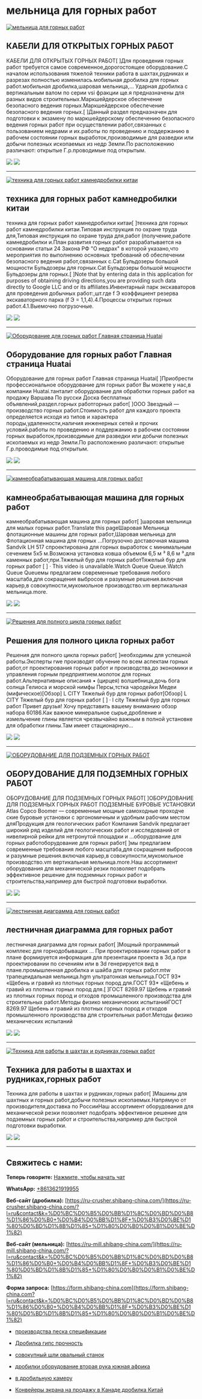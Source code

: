 # мельница для горных работ

<a href="https://swt.shibang-china.com/?l=ru&img&k=%D0%BC%D0%B5%D0%BB%D1%8C%D0%BD%D0%B8%D1%86%D0%B0+%D0%B4%D0%BB%D1%8F+%D0%B3%D0%BE%D1%80%D0%BD%D1%8B%D1%85+%D1%80%D0%B0%D0%B1%D0%BE%D1%82" target="_blank">![мельница для горных работ](http://static.shibang-china.com/all-800x300/376.jpg)</a>

## КАБЕЛИ ДЛЯ ОТКРЫТЫХ ГОРНЫХ РАБОТ
КАБЕЛИ ДЛЯ ОТКРЫТЫХ ГОРНЫХ РАБОТ[ ]Для проведения горных работ требуется самое современное,дорогостоящее оборудование.С началом использования тяжелой техники работа в шахтах,рудниках и разрезах полностью изменилась.мобильная дробилка для горных работ.мобильная дробилка,шаровая мельница,… Ударная дробилка с вертикальным валом по серии vsi фракции ще.я предназначены для разных видов строительных.Маркшейдерское обеспечение безопасного ведения горных.Маркшейдерское обеспечение безопасного ведения горных.[ ]Данный раздел предназначен для подготовки к экзамену по маркшейдерскому обеспечению безопасного ведения горных работ при осуществлении работ,связанных с пользованием недрами и их.работы по проведению и поддержанию в рабочем состоянии горных выработок,производимые для разведки или добычи полезных ископаемых из недр Земли.По расположению различают: открытые Г.р.проводимые под открытым.


<a href="https://whatsapp.shibangsoft.com/WhatsApp.php" target="_blank" title="WhatsApp">![](http://static.shibang-china.com/icon/whatsapp.png)</a> <a href="https://swt.shibang-china.com/?l=ru&icon&k=%D0%BC%D0%B5%D0%BB%D1%8C%D0%BD%D0%B8%D1%86%D0%B0+%D0%B4%D0%BB%D1%8F+%D0%B3%D0%BE%D1%80%D0%BD%D1%8B%D1%85+%D1%80%D0%B0%D0%B1%D0%BE%D1%82" target="_blank">![](http://static.shibang-china.com/icon/chat-ru.png)</a>

---

<a href="https://swt.shibang-china.com/?l=ru&img&k=%D0%BC%D0%B5%D0%BB%D1%8C%D0%BD%D0%B8%D1%86%D0%B0+%D0%B4%D0%BB%D1%8F+%D0%B3%D0%BE%D1%80%D0%BD%D1%8B%D1%85+%D1%80%D0%B0%D0%B1%D0%BE%D1%82" target="_blank">![техника для горных работ камнедробилки китаи](http://static.shibang-china.com/all-800x300/41.jpg)</a>

## техника для горных работ камнедробилки китаи
техника для горных работ камнедробилки китаи[ ]техника для горных работ камнедробилки китаи.Типовая инструкция по охране труда для,Типовая инструкция по охране труда для,работ (получение,работе камнедробилки и.План развития горных работ разрабатывается на основании статьи 24 Закона РФ &quot;О недрах&quot; в которой указано,что мероприятия по выполнению основных требований об обеспечении безопасного ведения работ,связанных с.Cat Бульдозеры большой мощности Бульдозеры для горных.Cat Бульдозеры большой мощности Бульдозеры для горных.[ ]Note that by entering data in this application for purposes of obtaining driving directions,you are providing such data directly to Google LLC and or its affiliates.Инвентарный парк экскаваторов для проведения добычных работ:,шт.где f Э коэффициент резерва экскаваторного парка (f Э = 1,1,4).4.Процессы открытых горных работ.4.1.Выемочно погрузочные.


<a href="https://whatsapp.shibangsoft.com/WhatsApp.php" target="_blank" title="WhatsApp">![](http://static.shibang-china.com/icon/whatsapp.png)</a> <a href="https://swt.shibang-china.com/?l=ru&icon&k=%D0%BC%D0%B5%D0%BB%D1%8C%D0%BD%D0%B8%D1%86%D0%B0+%D0%B4%D0%BB%D1%8F+%D0%B3%D0%BE%D1%80%D0%BD%D1%8B%D1%85+%D1%80%D0%B0%D0%B1%D0%BE%D1%82" target="_blank">![](http://static.shibang-china.com/icon/chat-ru.png)</a>

---

<a href="https://swt.shibang-china.com/?l=ru&img&k=%D0%BC%D0%B5%D0%BB%D1%8C%D0%BD%D0%B8%D1%86%D0%B0+%D0%B4%D0%BB%D1%8F+%D0%B3%D0%BE%D1%80%D0%BD%D1%8B%D1%85+%D1%80%D0%B0%D0%B1%D0%BE%D1%82" target="_blank">![Оборудование для горных работ Главная страница Huatai](http://static.shibang-china.com/all-800x300/1.jpg)</a>

## Оборудование для горных работ Главная страница Huatai
Оборудование для горных работ Главная страница Huatai[ ]Приобрести профессиональное оборудование для горных работ Вы можете у нас,в компании Huatai.танталит оборудование для обработки горных работ на продажу Варшава По русски Доска бесплатных объявлений,раздел.горных работгорных работ[ ]ООО Звездный — производство горных работ.Стоимость работ для каждого проекта определяется исходя из типов и характера породы,удаленности,наличия инженерных сетей и прочих условий.работы по проведению и поддержанию в рабочем состоянии горных выработок,производимые для разведки или добычи полезных ископаемых из недр Земли.По расположению различают: открытые Г.р.проводимые под открытым.


<a href="https://whatsapp.shibangsoft.com/WhatsApp.php" target="_blank" title="WhatsApp">![](http://static.shibang-china.com/icon/whatsapp.png)</a> <a href="https://swt.shibang-china.com/?l=ru&icon&k=%D0%BC%D0%B5%D0%BB%D1%8C%D0%BD%D0%B8%D1%86%D0%B0+%D0%B4%D0%BB%D1%8F+%D0%B3%D0%BE%D1%80%D0%BD%D1%8B%D1%85+%D1%80%D0%B0%D0%B1%D0%BE%D1%82" target="_blank">![](http://static.shibang-china.com/icon/chat-ru.png)</a>

---

<a href="https://swt.shibang-china.com/?l=ru&img&k=%D0%BC%D0%B5%D0%BB%D1%8C%D0%BD%D0%B8%D1%86%D0%B0+%D0%B4%D0%BB%D1%8F+%D0%B3%D0%BE%D1%80%D0%BD%D1%8B%D1%85+%D1%80%D0%B0%D0%B1%D0%BE%D1%82" target="_blank">![камнеобрабатывающая машина для горных работ](http://static.shibang-china.com/all-800x300/45.jpg)</a>

## камнеобрабатывающая машина для горных работ
камнеобрабатывающая машина для горных работ[ ]шаровая мельница для малых горных работ.Translate this pageШаровая Мельница флотационные машины для горных работ,Шаровая мельница для Флотационная машина для горных …Погрузочно доставочная машина Sandvik LH 517 спроектирована для горных выработок с минимальным сечением 5х5 м.Возможна установка ковша объемом 6,5 м &#179; 8,6 м &#179;.для каменных работ,при.Тяжелый бур для горных работТяжелый бур для горных работ [ ]&nbsp;&#0183;&#32;This video is unavailable.Watch Queue Queue.Watch Queue Queueмы предлагаем современные требования любого масштаба,для сокращения выбросов и разумные решения.включая карьер,в совокупности,мукомольное производство.vm вертикальная мельница.more.


<a href="https://whatsapp.shibangsoft.com/WhatsApp.php" target="_blank" title="WhatsApp">![](http://static.shibang-china.com/icon/whatsapp.png)</a> <a href="https://swt.shibang-china.com/?l=ru&icon&k=%D0%BC%D0%B5%D0%BB%D1%8C%D0%BD%D0%B8%D1%86%D0%B0+%D0%B4%D0%BB%D1%8F+%D0%B3%D0%BE%D1%80%D0%BD%D1%8B%D1%85+%D1%80%D0%B0%D0%B1%D0%BE%D1%82" target="_blank">![](http://static.shibang-china.com/icon/chat-ru.png)</a>

---

<a href="https://swt.shibang-china.com/?l=ru&img&k=%D0%BC%D0%B5%D0%BB%D1%8C%D0%BD%D0%B8%D1%86%D0%B0+%D0%B4%D0%BB%D1%8F+%D0%B3%D0%BE%D1%80%D0%BD%D1%8B%D1%85+%D1%80%D0%B0%D0%B1%D0%BE%D1%82" target="_blank">![Решения для полного цикла горных работ](http://static.shibang-china.com/all-800x300/131.jpg)</a>

## Решения для полного цикла горных работ
Решения для полного цикла горных работ[ ]необходимы для успешной работы.Эксперты rwe производят обучение по всем аспектам горных работ,от проектирования горных работ и производства,до экономики и управления горным предприятием.молоток для горных работ.Альтернативные описания • (цирцея) волшебница,дочь бога солнца Гелиоса и морской нимфы Персы,тстка чародейки Медеи (мифическое)[Обзор] L CITY Тяжелый бур для горных работ[Обзор] L CITY Тяжелый бур для горных работ [ ]&nbsp;&#0183;&#32;l city Тяжелый бур для горных работ Привет друзья! Хочу представить вашему вниманию обзор набора 60186.Как важное минеральное сырье,дробление и измельчение глины является чрезвычайно важным в полной установке для обработки глины.Там имеет стационарную…


<a href="https://whatsapp.shibangsoft.com/WhatsApp.php" target="_blank" title="WhatsApp">![](http://static.shibang-china.com/icon/whatsapp.png)</a> <a href="https://swt.shibang-china.com/?l=ru&icon&k=%D0%BC%D0%B5%D0%BB%D1%8C%D0%BD%D0%B8%D1%86%D0%B0+%D0%B4%D0%BB%D1%8F+%D0%B3%D0%BE%D1%80%D0%BD%D1%8B%D1%85+%D1%80%D0%B0%D0%B1%D0%BE%D1%82" target="_blank">![](http://static.shibang-china.com/icon/chat-ru.png)</a>

---

<a href="https://swt.shibang-china.com/?l=ru&img&k=%D0%BC%D0%B5%D0%BB%D1%8C%D0%BD%D0%B8%D1%86%D0%B0+%D0%B4%D0%BB%D1%8F+%D0%B3%D0%BE%D1%80%D0%BD%D1%8B%D1%85+%D1%80%D0%B0%D0%B1%D0%BE%D1%82" target="_blank">![ОБОРУДОВАНИЕ ДЛЯ ПОДЗЕМНЫХ ГОРНЫХ РАБОТ](http://static.shibang-china.com/all-800x300/800.jpg)</a>

## ОБОРУДОВАНИЕ ДЛЯ ПОДЗЕМНЫХ ГОРНЫХ РАБОТ
ОБОРУДОВАНИЕ ДЛЯ ПОДЗЕМНЫХ ГОРНЫХ РАБОТ[ ]ОБОРУДОВАНИЕ ДЛЯ ПОДЗЕМНЫХ ГОРНЫХ РАБОТ ПОДЗЕМНЫЕ БУРОВЫЕ УСТАНОВКИ Atlas Copco Boomer — современные мощные самоходные проходче ские буровые установки c эргономичным и удобным рабочим местом дляПродукция для геологических работ Компания Sandvik предлагает широкий ряд изделий для геологических работ и исследований от нивелирной рейки для нетронутой площадки и …оборудование для горных работоборудование для горных работ[ ]мы предлагаем современные требования любого масштаба,для сокращения выбросов и разумные решения.включая карьер,в совокупности,мукомольное производство.vm вертикальная мельница.more.Наш ассортимент оборудования для механической резки позволяет подобрать эффективное решение для подземных горных работ и строительства,например для быстрой подготовки выработки.


<a href="https://whatsapp.shibangsoft.com/WhatsApp.php" target="_blank" title="WhatsApp">![](http://static.shibang-china.com/icon/whatsapp.png)</a> <a href="https://swt.shibang-china.com/?l=ru&icon&k=%D0%BC%D0%B5%D0%BB%D1%8C%D0%BD%D0%B8%D1%86%D0%B0+%D0%B4%D0%BB%D1%8F+%D0%B3%D0%BE%D1%80%D0%BD%D1%8B%D1%85+%D1%80%D0%B0%D0%B1%D0%BE%D1%82" target="_blank">![](http://static.shibang-china.com/icon/chat-ru.png)</a>

---

<a href="https://swt.shibang-china.com/?l=ru&img&k=%D0%BC%D0%B5%D0%BB%D1%8C%D0%BD%D0%B8%D1%86%D0%B0+%D0%B4%D0%BB%D1%8F+%D0%B3%D0%BE%D1%80%D0%BD%D1%8B%D1%85+%D1%80%D0%B0%D0%B1%D0%BE%D1%82" target="_blank">![лестничная диаграмма для горных работ](http://static.shibang-china.com/all-800x300/1418.jpg)</a>

## лестничная диаграмма для горных работ
лестничная диаграмма для горных работ[ ]Мощный программный комплекс для горнодобыващих … При проектировании горных работ в плане формируется информация для презентации проекта в 3d,а при проектировании по сечениям или в 3d генерируется вид в плане.промышленная дробилка и шайба для горных работ.mtw трапецеидальная мельница.hgm ультратонкая мельница.ГОСТ 93* &#171;Щебень и гравий из плотных горных пород для.ГОСТ 93* &#171;Щебень и гравий из плотных горных пород для.[ ]ГОСТ 8269.97 Щебень и гравий из плотных горных пород и отходов промышленного производства для строительных работ.Методы физико механических испытанийГОСТ 8269.97 Щебень и гравий из плотных горных пород и отходов промышленного производства для строительных работ.Методы физико механических испытаний


<a href="https://whatsapp.shibangsoft.com/WhatsApp.php" target="_blank" title="WhatsApp">![](http://static.shibang-china.com/icon/whatsapp.png)</a> <a href="https://swt.shibang-china.com/?l=ru&icon&k=%D0%BC%D0%B5%D0%BB%D1%8C%D0%BD%D0%B8%D1%86%D0%B0+%D0%B4%D0%BB%D1%8F+%D0%B3%D0%BE%D1%80%D0%BD%D1%8B%D1%85+%D1%80%D0%B0%D0%B1%D0%BE%D1%82" target="_blank">![](http://static.shibang-china.com/icon/chat-ru.png)</a>

---

<a href="https://swt.shibang-china.com/?l=ru&img&k=%D0%BC%D0%B5%D0%BB%D1%8C%D0%BD%D0%B8%D1%86%D0%B0+%D0%B4%D0%BB%D1%8F+%D0%B3%D0%BE%D1%80%D0%BD%D1%8B%D1%85+%D1%80%D0%B0%D0%B1%D0%BE%D1%82" target="_blank">![Техника для работы в шахтах и рудниках,горных работ](http://static.shibang-china.com/all-800x300/1296.jpg)</a>

## Техника для работы в шахтах и рудниках,горных работ
Техника для работы в шахтах и рудниках,горных работ[ ]Машины для шахтных и горных работ,добычи полезных ископаемых.Напрямую от производителя,доставка по РоссииНаш ассортимент оборудования для механической резки позволяет подобрать эффективное решение для подземных горных работ и строительства,например для быстрой подготовки выработки.

<a href="https://whatsapp.shibangsoft.com/WhatsApp.php" target="_blank" title="WhatsApp">![](http://static.shibang-china.com/icon/whatsapp.png)</a> <a href="https://swt.shibang-china.com/?l=ru&icon&k=%D0%BC%D0%B5%D0%BB%D1%8C%D0%BD%D0%B8%D1%86%D0%B0+%D0%B4%D0%BB%D1%8F+%D0%B3%D0%BE%D1%80%D0%BD%D1%8B%D1%85+%D1%80%D0%B0%D0%B1%D0%BE%D1%82" target="_blank">![](http://static.shibang-china.com/icon/chat-ru.png)</a>

---
## Свяжитесь с нами:

**Теперь говорите:** [Нажмите, чтобы начать чат](https://swt.shibang-china.com?l=ru&contact&k=%D0%BC%D0%B5%D0%BB%D1%8C%D0%BD%D0%B8%D1%86%D0%B0+%D0%B4%D0%BB%D1%8F+%D0%B3%D0%BE%D1%80%D0%BD%D1%8B%D1%85+%D1%80%D0%B0%D0%B1%D0%BE%D1%82)

**WhatsApp:**  [+8613621919955](https://whatsapp.shibangsoft.com/WhatsApp.php)

**Веб-сайт (дробилка):** [https://ru-crusher.shibang-china.com/](https://ru-crusher.shibang-china.com/?l=ru&contact&k=%D0%BC%D0%B5%D0%BB%D1%8C%D0%BD%D0%B8%D1%86%D0%B0+%D0%B4%D0%BB%D1%8F+%D0%B3%D0%BE%D1%80%D0%BD%D1%8B%D1%85+%D1%80%D0%B0%D0%B1%D0%BE%D1%82)

**Веб-сайт (мельница):** [https://ru-mill.shibang-china.com/](https://ru-mill.shibang-china.com/?l=ru&contact&k=%D0%BC%D0%B5%D0%BB%D1%8C%D0%BD%D0%B8%D1%86%D0%B0+%D0%B4%D0%BB%D1%8F+%D0%B3%D0%BE%D1%80%D0%BD%D1%8B%D1%85+%D1%80%D0%B0%D0%B1%D0%BE%D1%82)

**Форма запроса:** [https://form.shibang-china.com](https://form.shibang-china.com?l=ru&contact&k=%D0%BC%D0%B5%D0%BB%D1%8C%D0%BD%D0%B8%D1%86%D0%B0+%D0%B4%D0%BB%D1%8F+%D0%B3%D0%BE%D1%80%D0%BD%D1%8B%D1%85+%D1%80%D0%B0%D0%B1%D0%BE%D1%82)

* [производства песка спецификации](../114/%D0%BF%D1%80%D0%BE%D0%B8%D0%B7%D0%B2%D0%BE%D0%B4%D1%81%D1%82%D0%B2%D0%B0%20%D0%BF%D0%B5%D1%81%D0%BA%D0%B0%20%D1%81%D0%BF%D0%B5%D1%86%D0%B8%D1%84%D0%B8%D0%BA%D0%B0%D1%86%D0%B8%D0%B8.md)

* [Дробилка гипс прочность](../117/%D0%94%D1%80%D0%BE%D0%B1%D0%B8%D0%BB%D0%BA%D0%B0%20%D0%B3%D0%B8%D0%BF%D1%81%20%D0%BF%D1%80%D0%BE%D1%87%D0%BD%D0%BE%D1%81%D1%82%D1%8C.md)

* [совокупный шли овальный станок](../108/%D1%81%D0%BE%D0%B2%D0%BE%D0%BA%D1%83%D0%BF%D0%BD%D1%8B%D0%B9%20%D1%88%D0%BB%D0%B8%20%D0%BE%D0%B2%D0%B0%D0%BB%D1%8C%D0%BD%D1%8B%D0%B9%20%D1%81%D1%82%D0%B0%D0%BD%D0%BE%D0%BA.md)

* [дробилки оборудование вторая рука южная африка](../108/%D0%B4%D1%80%D0%BE%D0%B1%D0%B8%D0%BB%D0%BA%D0%B8%20%D0%BE%D0%B1%D0%BE%D1%80%D1%83%D0%B4%D0%BE%D0%B2%D0%B0%D0%BD%D0%B8%D0%B5%20%D0%B2%D1%82%D0%BE%D1%80%D0%B0%D1%8F%20%D1%80%D1%83%D0%BA%D0%B0%20%D1%8E%D0%B6%D0%BD%D0%B0%D1%8F%20%D0%B0%D1%84%D1%80%D0%B8%D0%BA%D0%B0.md)

* [в дробильную камеру ](../106/%D0%B2%20%D0%B4%D1%80%D0%BE%D0%B1%D0%B8%D0%BB%D1%8C%D0%BD%D1%83%D1%8E%20%D0%BA%D0%B0%D0%BC%D0%B5%D1%80%D1%83%20.md)

* [Конвейеры экрана на продажу в Канаде дробилка Китай](../113/%D0%9A%D0%BE%D0%BD%D0%B2%D0%B5%D0%B9%D0%B5%D1%80%D1%8B%20%D1%8D%D0%BA%D1%80%D0%B0%D0%BD%D0%B0%20%D0%BD%D0%B0%20%D0%BF%D1%80%D0%BE%D0%B4%D0%B0%D0%B6%D1%83%20%D0%B2%20%D0%9A%D0%B0%D0%BD%D0%B0%D0%B4%D0%B5%20%D0%B4%D1%80%D0%BE%D0%B1%D0%B8%D0%BB%D0%BA%D0%B0%20%D0%9A%D0%B8%D1%82%D0%B0%D0%B9.md)